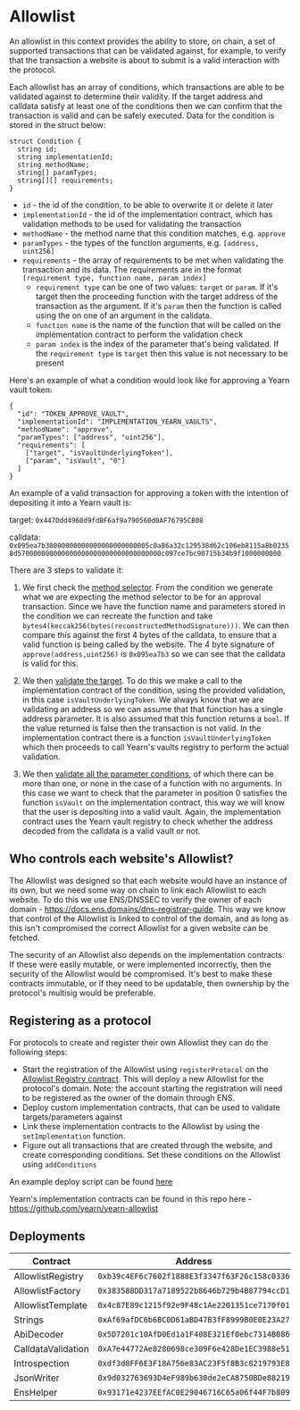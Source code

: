# Allowlist

An allowlist in this context provides the ability to store, on chain, a set of supported transactions that can be validated against, 
for example, to verify that the transaction a website is about to submit is a valid interaction with the protocol. 

Each allowlist has an array of conditions, which transactions are able to be validated against to determine their validity. If the target address and calldata satisfy at least one of the conditions
then we can confirm that the transaction is valid and can be safely executed. Data for the condition is stored in the struct below:

```
struct Condition {
  string id;
  string implementationId;
  string methodName;
  string[] paramTypes;
  string[][] requirements;
}
```

* `id` - the id of the condition, to be able to overwrite it or delete it later
* `implementationId` - the id of the implementation contract, which has validation methods to be used for validating the transaction
* `methodName` - the method name that this condition matches, e.g. `approve`
* `paramTypes` - the types of the function arguments, e.g. `[address, uint256]`
* `requirements` - the array of requirements to be met when validating the transaction and its data. The requirements are in the format `[requirement type, function name, param index]`
  * `requirement type` can be one of two values: `target` or `param`. If it's target then the proceeding function with the target address of the transaction as the argument. If it's `param` then the function is called using the on one of an argument in the calldata.
  * `function name` is the name of the function that will be called on the implementation contract to perform the validation check
  * `param index` is the index of the parameter that's being validated. If the `requirement type` is `target` then this value is not necessary to be present

Here's an example of what a condition would look like for approving a Yearn vault token:

```
{
  "id": "TOKEN_APPROVE_VAULT",
  "implementationId": "IMPLEMENTATION_YEARN_VAULTS",
  "methodName": "approve",
  "paramTypes": ["address", "uint256"],
  "requirements": [
    ["target", "isVaultUnderlyingToken"],
    ["param", "isVault", "0"]
  ]
}
```

An example of a valid transaction for approving a token with the intention of depositing it into a Yearn vault is:

target: `0x447Ddd4960d9fdBF6af9a790560d0AF76795CB08`

calldata: `0x095ea7b30000000000000000000000005c0a86a32c129538d62c106eb8115a8b02358d570000000000000000000000000000000000c097ce7bc90715b34b9f1000000000`

There are 3 steps to validate it:

1. We first check the [method selector](https://github.com/yearn/eth-allowlist/blob/03f2a9ad5716abd0dbfc6d45885f5d6a04061edc/contracts/libraries/CalldataValidation.sol#L72). From the condition we generate what we are expecting the method selector to be for an approval transaction. Since we have the function name and parameters stored in the condition we can recreate the function and take `bytes4(keccak256(bytes(reconstructedMethodSignature)))`. We can then compare this against the first 4 bytes of the calldata, to ensure that a valid function is being called by the website. The 4 byte signature of `approve(address,uint256)` is `0x095ea7b3` so we can see that the calldata is valid for this.

2. We then [validate the target](https://github.com/yearn/eth-allowlist/blob/03f2a9ad5716abd0dbfc6d45885f5d6a04061edc/contracts/libraries/CalldataValidation.sol#L50). To do this we make a call to the implementation contract of the condition, using the provided validation, in this case `isVaultUnderlyingToken`. We always know that we are validating an address so we can assume that that function has a single address parameter. It is also assumed that this function returns a `bool`. If the value returned is false then the transaction is not valid. In the implementation contract there is a function `isVaultUnderlyingToken` which then proceeds to call Yearn's vaults registry to perform the actual validation.

3. We then [validate all the parameter conditions](https://github.com/yearn/eth-allowlist/blob/03f2a9ad5716abd0dbfc6d45885f5d6a04061edc/contracts/libraries/CalldataValidation.sol#L95), of which there can be more than one, or none in the case of a function with no arguments. In this case we want to check that the parameter in position 0 satisfies the function `isVault` on the implementation contract, this way we will know that the user is depositing into a valid vault. Again, the implementation contract uses the Yearn vault registry to check whether the address decoded from the calldata is a valid vault or not.

## Who controls each website's Allowlist?
The Allowlist was designed so that each website would have an instance of its own, but we need some way on chain to link each Allowlist to each website. To do this we use ENS/DNSSEC to verify the owner of each domain - https://docs.ens.domains/dns-registrar-guide. This way we know that control of the Allowlist is linked to control of the domain, and as long as this isn't compromised the correct Allowlist for a given website can be fetched. 

The security of an Allowlist also depends on the implementation contracts. If these were easily mutable, or were implemented incorrectly, then the security of the Allowlist would be compromised. It's best to make these contracts immutable, or if they need to be updatable, then ownership by the protocol's multisig would be preferable. 

## Registering as a protocol
For protocols to create and register their own Allowlist they can do the following steps: 

* Start the registration of the Allowlist using `registerProtocol` on the [Allowlist Registry contract](https://etherscan.io/address/0xb39c4EF6c7602f1888E3f3347f63F26c158c0336). This will deploy a new Allowlist for the protocol's domain. Note: the account starting the registration will need to be registered as the owner of the domain through ENS.
* Deploy custom implementation contracts, that can be used to validate targets/parameters against
* Link these implementation contracts to the Allowlist by using the `setImplementation` function.
* Figure out all transactions that are created through the website, and create corresponding conditions. Set these conditions on the Allowlist using `addConditions`

An example deploy script can be found [here](https://github.com/yearn/yearn-allowlist/blob/main/scripts/chains/250/deploy.py)

Yearn's implementation contracts can be found in this repo here - https://github.com/yearn/yearn-allowlist

## Deployments

| Contract               | Address                                      | 
| ---------------------- | -------------------------------------------- | 
| AllowlistRegistry      | `0xb39c4EF6c7602f1888E3f3347f63F26c158c0336` |
| AllowlistFactory       | `0x383588DD317a7189522b8646b729b4B87794ccD1` |
| AllowlistTemplate      | `0x4c87E89c1215f92e9F48c1Ae2201351ce7170f01` |
| Strings                | `0xAf69afDC6b6BC0D61aBD47B3fF8999B0E0E23A27` | 
| AbiDecoder             | `0x5D7201c10AfD0Ed1a1F408E321Ef0ebc7314B086` | 
| CalldataValidation     | `0xA7e44772Ae8280698ce309F6e428De1EC3988e51` | 
| Introspection          | `0xdf3d8FF6E3F18A756e83AC23F5f8B3c8219793E8` | 
| JsonWriter             | `0x9d032763693D4eF989b630de2eCA8750BDe88219` |
| EnsHelper              | `0x93171e4237EEfAC0E29046716C65a06f44F7b809` |
